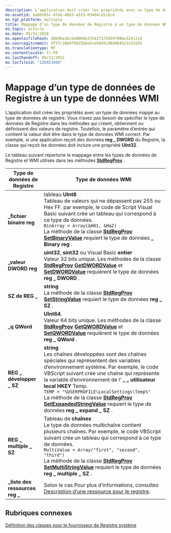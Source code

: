 ```yaml
---
description: L’application doit créer les propriétés avec un type de données mappé au type de données de registre.
ms.assetid: aa86565c-47eb-40d3-a533-03464cd1c6cd
ms.tgt_platform: multiple
title: Mappage d’un type de données de Registre à un type de données WMI
ms.topic: article
ms.date: 05/31/2018
ms.openlocfilehash: d8b96a3bcda0060e376427375059f006e3241118
ms.sourcegitcommit: d75fc10b9f0825bbe5ce5045c90d4045e3c53243
ms.translationtype: MT
ms.contentlocale: fr-FR
ms.lasthandoff: 09/13/2021
ms.locfileid: "126923408"
---
```

# <a name="mapping-a-registry-data-type-to-a-wmi-data-type"></a>Mappage d’un type de données de Registre à un type de données WMI

L’application doit créer les propriétés avec un type de données mappé au type de données de registre. Vous n’avez pas besoin de spécifier le type de données de Registre dans les méthodes qui créent, obtiennent ou définissent des valeurs de registre. Toutefois, le paramètre d’entrée qui contient la valeur doit être dans le type de données WMI correct. Par exemple, si une application reçoit des données **reg \_ DWORD** du Registre, la classe qui reçoit les données doit inclure une propriété **UInt32** .

Le tableau suivant répertorie le mappage entre les types de données de Registre et WMI utilisés dans les méthodes [**StdRegProv**](/previous-versions/windows/desktop/regprov/stdregprov) .



| Type de données de Registre      | Type de données WMI                                                                                                                                                                                                                                                                                                                                                                                                                                                                                                 |
|-------------------------|---------------------------------------------------------------------------------------------------------------------------------------------------------------------------------------------------------------------------------------------------------------------------------------------------------------------------------------------------------------------------------------------------------------------------------------------------------------------------------------------------------------|
| **\_fichier binaire reg**         | tableau **UInt8**<br/> Tableau de valeurs qui ne dépassent pas 255 ou Hex FF. par exemple, le code de Script Visual Basic suivant crée un tableau qui correspond à ce type de données.<br/> `BinArray = Array(&H01, &Ha2)`<br/> La méthode de la classe [**StdRegProv**](/previous-versions/windows/desktop/regprov/stdregprov) [**SetBinaryValue**](/previous-versions/windows/desktop/regprov/setbinaryvalue-method-in-class-stdregprov) requiert le type de données **\_ Binary reg** .<br/>                                                                                          |
| **\_valeur DWORD reg**          | **uint32**, **sint32** ou Visual Basic **entier**<br/> Valeur 32 bits unique. Les méthodes de la classe [**StdRegProv**](/previous-versions/windows/desktop/regprov/stdregprov) [**GetDWORDValue**](/previous-versions/windows/desktop/regprov/getdwordvalue-method-in-class-stdregprov) et [**SetDWORDValue**](/previous-versions/windows/desktop/regprov/setdwordvalue-method-in-class-stdregprov) requièrent le type de données **reg \_ DWORD** .<br/>                                                                                                                                                                  |
| **SZ de REG \_**             | **string**<br/> La méthode de la classe [**StdRegProv**](/previous-versions/windows/desktop/regprov/stdregprov) [**SetStringValue**](/previous-versions/windows/desktop/regprov/setstringvalue-method-in-class-stdregprov) requiert le type de données **reg \_ SZ** .<br/>                                                                                                                                                                                                                                                                                                            |
| **\_q QWord**          | **UInt64**.<br/> Valeur 64 bits unique. Les méthodes de la classe [**StdRegProv**](/previous-versions/windows/desktop/regprov/stdregprov) [**GetQWORDValue**](/previous-versions/windows/desktop/regprov/getqwordvalue-method-in-class-stdregprov) et [**SetQWORDValue**](/previous-versions/windows/desktop/regprov/setqwordvalue-method-in-class-stdregprov) requièrent le type de données **reg \_ QWord** .<br/>                                                                                                                                                                                                         |
| **REG \_ développer \_ SZ**     | **string**<br/> Les chaînes développées sont des chaînes spéciales qui représentent des variables d’environnement système. Par exemple, le code VBScript suivant crée une chaîne qui représente la variable d’environnement de l' **\_ \_ utilisateur local HKEY** Temp.<br/> `TEMP = "%USERPROFILE\LocalSettings\Temp%"`<br/> La méthode de la classe [**StdRegProv**](/previous-versions/windows/desktop/regprov/stdregprov) [**SetExpandedStringValue**](/previous-versions/windows/desktop/regprov/setexpandedstringvalue-method-in-class-stdregprov) requiert le type de données **reg \_ expand \_ SZ** .<br/> |
| **REG \_ multiple \_ SZ**      | Tableau de **chaînes**<br/> Le type de données multichaîne contient plusieurs chaînes. Par exemple, le code VBScript suivant crée un tableau qui correspond à ce type de données.<br/> `MultiValue = Array("first", "second", "third")`<br/> La méthode de la classe [**StdRegProv**](/previous-versions/windows/desktop/regprov/stdregprov) [**SetMultiStringValue**](/previous-versions/windows/desktop/regprov/setmultistringvalue-method-in-class-stdregprov) requiert le type de données **reg \_ multiple \_ SZ** .<br/>                                                                     |
| **\_liste des ressources reg \_** | Selon le cas Pour plus d’informations, consultez [Description d’une ressource pour le registre](describing-a-resource-for-the-registry.md).<br/>                                                                                                                                                                                                                                                                                                                                                                    |



 

## <a name="related-topics"></a>Rubriques connexes

<dl> <dt>

[Définition des classes pour le fournisseur de Registre système](defining-classes-for-the-system-registry-provider.md)
</dt> </dl>

 

